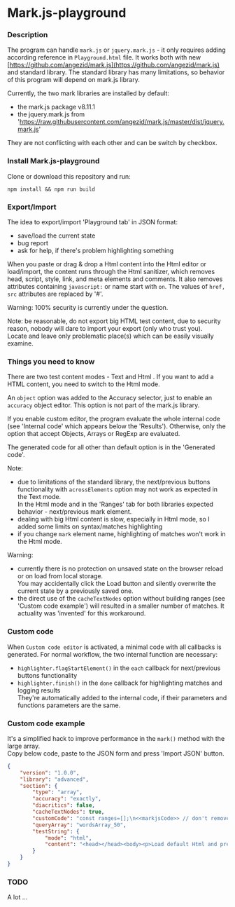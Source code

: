 # Mark.js-playground

### Description
The program can handle `mark.js` or `jquery.mark.js` - it only requires adding according reference in `Playground.html` file.
It works both with new [https://github.com/angezid/mark.js](https://github.com/angezid/mark.js) and standard library. The standard library has many limitations, so behavior of this program will depend on mark.js library.  

Currently, the two mark libraries are installed by default:
* the mark.js package v8.11.1
* the jquery.mark.js from 'https://raw.githubusercontent.com/angezid/mark.js/master/dist/jquery.mark.js'

They are not conflicting with each other and can be switch by checkbox.  

### Install Mark.js-playground
Clone or download this repository and run:
```
npm install && npm run build
```

### Export/Import
The idea to export/import 'Playground tab' in JSON format:
* save/load the current state
* bug report
* ask for help, if there's problem highlighting something

When you paste or drag & drop a Html content into the Html editor or load/import, the content runs through the Html sanitizer, which removes head, script, style, link, and meta elements and comments.
It also removes attributes containing `javascript:` or name start with `on`. The values of `href, src` attributes are replaced by '#'.  

Warning: 100% security is currently under the question.

Note: be reasonable, do not export big HTML test content, due to security reason, nobody will dare to import your export (only who trust you).  
Locate and leave only problematic place(s) which can be easily visually examine.  

### Things you need to know

There are two test content modes - Text and Html . If you want to add a HTML content, you need to switch to the Html mode.

An `object` option was added to the Accuracy selector, just to enable an `accuracy` object editor. This option is not part of the mark.js library.

If you enable custom editor, the program evaluate the whole internal code (see 'Internal code' which appears below the 'Results').
Otherwise, only the option that accept Objects, Arrays or RegExp are evaluated.

The generated code for all other than default option is in the 'Generated code'.

Note:
- due to limitations of the standard library, the next/previous buttons functionality with `acrossElements` option may not work as expected in the Text mode.  
In the Html mode and in the 'Ranges' tab for both libraries expected behavior - next/previous mark element.
- dealing with big Html content is slow, especially in Html mode, so I added some limits on syntax/matches highlighting
- if you change `mark` element name, highlighting of matches won't work in the Html mode.

Warning:
- currently there is no protection on unsaved state on the browser reload or on load from local storage.  
You may accidentally click the Load button and silently overwrite the current state by a previously saved one.
- the direct use of the `cacheTextNodes` option without building ranges (see 'Custom code example') will resulted in a smaller number of matches. It actuality was 'invented' for this workaround.

### Custom code
When `Custom code editor` is activated, a minimal code with all callbacks is generated.
For normal workflow, the two internal function are necessary:
- `highlighter.flagStartElement()` in the `each` callback for next/previous buttons functionality
- `highlighter.finish()` in the `done` callback for highlighting matches and logging results  
They're automatically added to the internal code, if their parameters and functions parameters are the same.

### Custom code example
It's a simplified hack to improve performance in the `mark()` method with the large array.  
Copy below code, paste to the JSON form and press 'Import JSON' button.

``` json
{
    "version": "1.0.0",
    "library": "advanced",
    "section": {
        "type": "array",
        "accuracy": "exactly",
        "diacritics": false,
        "cacheTextNodes": true,
        "customCode": "const ranges=[];\n<<markjsCode>> // don't remove it\n\nfunction filter(node, term, marks, count, info) {\n  const range = {\n    start : info.offset + info.match.index + info.match[1].length,\n    length : info.match[2].length,\n  };\n  if (options.acrossElements) {\n    if (info.matchStart) {\n      range.startElement = true;\n    }\n  } else range.startElement = true;\n  ranges.push(range);\n  \n  return  false;\n}\n\nfunction done() {\n  $('section.array .testString .editor').markRanges(ranges, {\n    'each' : function(elem, range) {\n      if(range.startElement) {\n        elem.setAttribute('data-markjs', 'start-1');\n      }\n    },\n    done : highlighter.finish\n  });\n}",
        "queryArray": "wordsArray_50",
        "testString": {
            "mode": "html",
            "content": "<head></head><body><p>Load default Html and press Run button</p></body>"
        }
    }
}
```

### TODO
A lot ...
